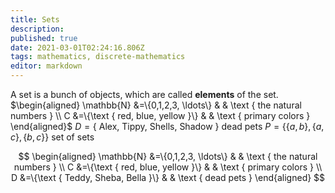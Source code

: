 ```yaml
---
title: Sets
description: 
published: true
date: 2021-03-01T02:24:16.806Z
tags: mathematics, discrete-mathematics
editor: markdown
---
```


A set is a bunch of objects, which are called **elements** of the set. 
$\begin{aligned} \mathbb{N} &=\{0,1,2,3, \ldots\} & & \text { the natural numbers } \\ C &=\{\text { red, blue, yellow }\} & & \text { primary colors } \end{aligned}$
$D=\{$ Alex, Tippy, Shells, Shadow $\}$ dead pets 
$P=\{\{a, b\},\{a, c\},\{b, c\}\}$ set of sets

$$
\begin{aligned}
\mathbb{N} &=\{0,1,2,3, \ldots\} & & \text { the natural numbers } \\
C &=\{\text { red, blue, yellow }\} & & \text { primary colors } \\
D &=\{\text { Teddy, Sheba, Bella }\} & & \text { dead pets }
\end{aligned}
$$


